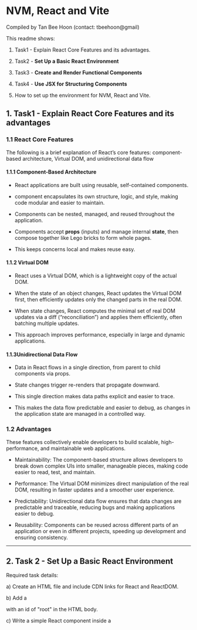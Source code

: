 # NVM, React and Vite

Compiled  by Tan Bee Hoon (contact: tbeehoon@gmail)

This readme shows: 

1. Task1 - Explain React Core Features and its advantages.

2. Task2 - **Set Up a Basic React Environment**

3. Task3 - **Create and Render Functional Components**

4. Task4 - **Use JSX for Structuring Components** 

5. How to set up the environment for NVM, React and Vite.

   

## 1. Task1 - Explain React Core Features and its advantages

### 1.1 React Core Features

The following is a brief explanation of React’s core features: component-based architecture, Virtual DOM, and unidirectional data flow

#### 1.1.1 **Component-Based Architecture**

- React applications are built using reusable, self-contained components.

- component encapsulates its own structure, logic, and style, making code modular and easier to maintain.

- Components can be nested, managed, and reused throughout the application.
- Components accept **props** (inputs) and manage internal **state**, then compose together like Lego bricks to form whole pages.
- This keeps concerns local and makes reuse easy.

#### 1.1.2 **Virtual DOM**

- React uses a Virtual DOM, which is a lightweight copy of the actual DOM.

- When the state of an object changes, React updates the Virtual DOM first, then efficiently updates only the changed parts in the real DOM.
- When state changes, React computes the minimal set of real DOM updates via a diff (“reconciliation”) and applies them efficiently, often batching multiple updates. 

- This approach improves performance, especially in large and dynamic applications.

#### 1.1.3**Unidirectional Data Flow**

- Data in React flows in a single direction, from parent to child components via props.
- State changes trigger re-renders that propagate downward.
- This single direction makes data paths explicit and easier to trace. 

- This makes the data flow predictable and easier to debug, as changes in the application state are managed in a controlled way.

  

### 1.2 Advantages

These features collectively enable developers to build scalable, high-performance, and maintainable web applications.

- Maintainability: The component-based structure allows developers to break down complex UIs into smaller, manageable pieces, making code easier to read, test, and maintain.

- Performance: The Virtual DOM minimizes direct manipulation of the real DOM, resulting in faster updates and a smoother user experience.

- Predictability: Unidirectional data flow ensures that data changes are predictable and traceable, reducing bugs and making applications easier to debug.

- Reusability: Components can be reused across different parts of an application or even in different projects, speeding up development and ensuring consistency.

---



## 2. Task 2 - Set Up a Basic React Environment

Required task details: 

a) Create an HTML file and include CDN links for React and ReactDOM. 

b) Add a <div> with an id of "root" in the HTML body. 

c) Write a simple React component inside a <script> tag and use ReactDOM.render() to render it to the page. 

The codes for the above tasks:

```
<!DOCTYPE html>
<html lang="en">
<head>
  <meta charset="UTF-8" />
  <meta name="viewport" content="width=device-width, initial-scale=1.0" />
  <title>React CDN Example</title>
  <!-- React and ReactDOM CDN links -->
  <script crossorigin src="https://unpkg.com/react@18/umd/react.development.js"></script>
  <script crossorigin src="https://unpkg.com/react-dom@18/umd/react-dom.development.js"></script>
  <!-- Babel for JSX support in the browser, just for this example task-->
  <script src="https://unpkg.com/@babel/standalone/babel.min.js"></script>
</head>
<body>
  <!-- Root div for React -->
  <div id="root"></div>
  <!-- React code -->
  <script type="text/babel">
    function HelloWorld() {
      return <h1>Hello, React from CDN!</h1>;
    }
    const root = ReactDOM.createRoot(document.getElementById('root'));
    root.render(<HelloWorld />);
  </script>
</body>
</html>
```

Screen captures for the above code:

![](./public/Task2-code.jpg)

Screen captures for the above in browser:

![](./public/Task2-screen.jpg)

----



## 3. Task 3 - Create and Render Functional Components

Required task details: 

a) Define a functional React component (e.g., GreetingComponent) that returns a simple JSX element. 

b) Render the component using ReactDOM.render() to display it on the page.

> [!IMPORTANT]
>
> Note: The local machine setup is using **React version 18**. Thus, not able to use **ReactDOM.render()**. Instead, **React version 18** and above with Vite, expect to use createRoot. Thus, part (b) of the task is modified slightly to use the supported **createRoot(...).render(...)**



The 3 files are modified to complete the task:

a. **GreetingComponent**: Created as a separate file (src/GreetingComponent.jsx) that returns a simple JSX element.  

![](./public/Task3-component.jpg)

b. **main.jsx**: Imports and renders GreetingComponent instead of App. Uses **createRoot(...).render(...)** instead of **ReactDOM.render()**.

![](./public/Task3-main.jpg)

c. **index.html:**  Matches the Vite template (no Babel or CDN scripts, add a root div and a module script for main.jsx).

![](./public/Task3-index.jpg)

d. run the command "**npm run dev**"

![](./public/Task3-command.jpg)

e. check the browser 

![](./public/Task3-browser.jpg)



---

### 4. Task 4 - **Use JSX for Structuring Components ** 

Required task details: 

a) Create a component that renders a list of items (using an unordered list) and a heading (e.g., "My To-Do List"). 

b) The component should display at least three items in the list using JSX. 

The 4 files are modified to complete the task:

a. **GreetingComponent**: using the same  file (src/GreetingComponent.jsx) that returns a simple JSX element with slight modification. 

b. **TodoList**: create a new file (src/TodoList.jsx) that contains the TodoList component and exports it as default. Also, use React-Bootstrap components for layout.

![](./public/Task4-todolist.jpg)

c. **App.jsx**: Imports and renders both GreetingComponent and TodoList. 

![](./public/Task4-app.jpg)

d. **main.jsx**: renders only the App component as the root of your application.

This makes App the main entry point for the UI, and all other components are organized and rendered through it. 

Also the import of Bootstrap CSS is in src/main.jsx at the very top. This makes Bootstrap styles available globally in the app.

![](./public/Task4-main.jpg)

e. **index.html**: Not much change the in this file, only slight change to update the title and the favicon 

![](./public/Task4-index.jpg)

f. run the command "**npm run dev**" and check output. 

![](./public/Task4-browser.jpg)

g. Final git push for todolist app is pushed to the following github repo: 

https://github.com/tbeehoon/todo-app/tree/main



---



## 5. How to set up the environment

### 5.1 Install NVM (Node Version Manager) 

If NVM is not installed yet, download the latest `nvm-setup.exe` from the releases page: https://github.com/coreybutler/nvm-windows/releases

> [!TIP]
>
> Avoid installing the “global” Node.js from nodejs.org if using NVM. 



### 5.2 Install Node.js via NVM and set a default

Install the version required (LTS recommended):

```
# Install latest LTS
nvm install lts

# Use it now
nvm use lts
```

Do verification:

```
# Verify
node -v
npm -v
```

![](./public/setup1.jpg)

### 5.3 Create a new React app with Vite

From any workspace folder in your terminal:

```
npm create vite@latest module8part2
```

![image-20250914182632376](./public/setup1.jpg)

Then install dependencies and run the dev server:

```
cd my-app
npm install
npm run dev
# Vite typically starts at http://localhost:5173
```

> [!TIP]
>
> Ctl-C to exit

![](./public/setup3.jpg)



### 5.4 Add Bootstrap to the React project (Optional)

Install Bootstrap and its dependencies:

```
npm install bootstrap react-bootstrap
```

Import Bootstrap styles in src/main.jsx` (or `src/main.tsx` for TypeScript):

```
import 'bootstrap/dist/css/bootstrap.min.css'
```

Ready to use Bootstrap classes and React-Bootstrap components in app.

Example in `App.jsx`:

```
import Button from 'react-bootstrap/Button'

function App() {
return (
<div className="p-4">
    <h1>Hello, Bootstrap + React + Vite!</h1>
    <Button variant="primary">Click Me</Button>
</div>
)
}

export default App
```



### 5.5 Add Routing to the React project (Optional)

Install Router and its dependencies:

```
npm install react-router-dom
```

Ready to use React Routing in app.

Example in `App.jsx`:

```
import { BrowserRouter as Router, Routes, Route, Link } from "react-router-dom";
import Home from "./Home";
import About from "./About";

function App() {
  return (
    <Router>
      <nav>
        <Link to="/">Home</Link> | <Link to="/about">About</Link>
      </nav>
      <Routes>
        <Route path="/" element={<Home />} />
        <Route path="/about" element={<About />} />
      </Routes>
    </Router>
  );
}

export default App;
```



### 5.5 Initialize Git

Version control the project using Git.

```
# Initialize a git repository
git init

# Add all project files
git add .

# Commit the files
git commit -m "Initial commit: setup React + Vite project"
```

To add to Github.

```
# Add remote 
git remote add origin https://github.com/username/my-app.git

# Push changes
git branch -M main
git push -u origin main
```

> [!TIP]
>
> In case identity need to be authenticated:

```
git config --global user.email "you@example.com"
git config --global user.name "Your Name"
```



### 5.6 Setup .gitignore

Add a `.gitignore` file in the root of the project to exclude files and folders not required in version control. Some examples of items to include:

```
# dependencies
/node_modules

# production build
/dist

# logs
npm-debug.log*
*.log

# environment variables
.env
.env.local
.env.*.local

# IDE/editor folders
.vscode/
.DS_Store

# Vite cache
.vite/
```

---



@Q.E.D.